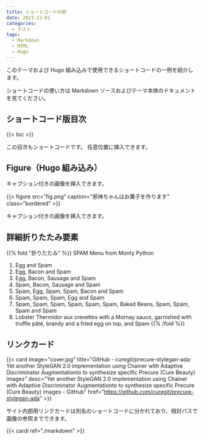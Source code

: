 ```yaml
---
title: ショートコードの例
date: 2023-12-01
categories:
  - テスト
tags:
  - Markdown
  - HTML
  - Hugo
---
```


このテーマおよび Hugo 組み込みで使用できるショートコードの一例を紹介します。

ショートコードの使い方は Markdown ソースおよびテーマ本体のドキュメントを見てください。

<!--more-->

## ショートコード版目次

{{< toc >}}

この目次もショートコードです。
任意位置に挿入できます。

## Figure（Hugo 組み込み）

キャプション付きの画像を挿入できます。

{{< figure src="fig.png" caption="邪神ちゃんはお菓子を作ります" class="bordered" >}}

キャプション付きの画像を挿入できます。

## 詳細折りたたみ要素

{{% fold "折りたたみ" %}}
SPAM Menu from Monty Python

1. Egg and Spam
2. Egg, Bacon and Spam
3. Egg, Bacon, Sausage and Spam
4. Spam, Bacon, Sausage and Spam
5. Spam, Egg, Spam, Spam, Bacon and Spam
6. Spam, Spam, Spam, Egg and Spam
7. Spam, Spam, Spam, Spam, Spam, Spam, Baked Beans, Spam, Spam, Spam and Spam
8. Lobster Thermidor aux crevettes with a Mornay sauce, garnished with truffle pâté, brandy and a fried egg on top, and Spam
{{% /fold %}}

## リンクカード

{{< card image="cover.jpg" title="GitHub - curegit/precure-stylegan-ada: Yet another StyleGAN 2.0 implementation using Chainer with Adaptive Discriminator Augmentationto to synthesize specific Precure (Cure Beauty) images" desc="Yet another StyleGAN 2.0 implementation using Chainer with Adaptive Discriminator Augmentationto to synthesize specific Precure (Cure Beauty) images - GitHub" href="https://github.com/curegit/precure-stylegan-ada" >}}

サイト内部用リンクカードは別名のショートコードに分かれており、相対パスで画像の参照までできます。

{{< cardi ref="./markdown" >}}
